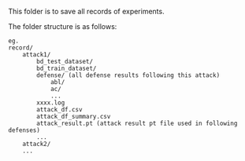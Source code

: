 This folder is to save all records of experiments.

The folder structure is as follows: 
```
eg.
record/
    attack1/
        bd_test_dataset/
        bd_train_dataset/
        defense/ (all defense results following this attack)
            abl/
            ac/
            ...
        xxxx.log
        attack_df.csv
        attack_df_summary.csv
        attack_result.pt (attack result pt file used in following defenses)
        ...
    attack2/
    ...
```